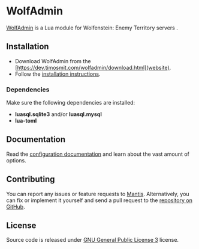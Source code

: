 # WolfAdmin
[WolfAdmin](https://dev.timosmit.com/wolfadmin) is a Lua module for Wolfenstein: Enemy Territory servers .

## Installation
* Download WolfAdmin from the [https://dev.timosmit.com/wolfadmin/download.html](website).
* Follow the [installation instructions](https://dev.timosmit.com/wolfadmin/setup.html).

### Dependencies
Make sure the following dependencies are installed:

* **luasql.sqlite3** and/or **luasql.mysql**
* **lua-toml**

## Documentation
Read the [configuration documentation](https://dev.timosmit.com/wolfadmin/configuration.html) and learn about the vast amount of options.

## Contributing
You can report any issues or feature requests to [Mantis](https://dev.timosmit.com/bugtracker/). Alternatively, you can fix or implement it yourself and send a pull request to the [repository on GitHub](https://github.com/timosmit/wolfadmin).

## License
Source code is released under [GNU General Public License 3](http://www.gnu.org/licenses/gpl-3.0.html) license.
